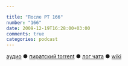 ```yaml
---

title: "После РТ 166"
number: "166"
date: 2009-12-19T16:28:00+03:00
comments: true
categories: podcast
---
```

[аудио](http://cdn.radio-t.com/rt166post.mp3) ● [пиратский torrent](http://pirates.radio-t.com/torrents/rt166post.mp3.torrent) ● [лог чата](http://chat.radio-t.com/logs/radio-t-166.html) ● [wiki](http://wiki.radio-t.com/%D0%9F%D0%BE%D1%81%D0%BB%D0%B5_%D0%A0%D0%A2_166)<audio src="http://cdn.radio-t.com/rt166post.mp3" preload="none">
